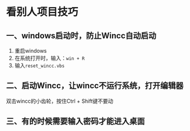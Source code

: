 # 看别人项目技巧

## 一、windows启动时，防止Wincc自动启动

1. 重启windows
2. 在系统打开时，输入：`win + R`
3. 输入`reset_wincc.vbs`

## 二、启动Wincc，让wincc不运行系统，打开编辑器

双击wincc的小齿轮，按住Ctrl + Shift键不要动

## 三、有的时候需要输入密码才能进入桌面

